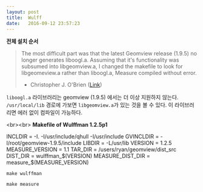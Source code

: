 ```yaml
---
layout: post
title:  Wulff
date:   2016-09-12 23:57:23
---
```



**전체 설치 순서**





> The most difficult part was that the latest Geomview release (1.9.5) no longer generates liboogl.a. Assuming that it's functionality was subsumed into libgeomview.a, I changed the makefile to look for libgeomeview.a rather than liboogl.a, Measure compiled without error.
> 
> - Christopher J. O'Brien     ([Link][1])

`liboogl.a` 라이브러리는 geomview (1.9.5) 에서는 더 이상 지원하지 않는다.
`/usr/local/lib` 경로에 가보면 `libgeomview.a`가 있는 것을 볼 수 있다.
이 라이브러리면 에러 없이 컴파일이 가능하다.

\<br\>\<br\>
**Makefile of Wulffman 1.2.5p1**


INCLDIR = -I. -I/usr/include/qhull -I/usr/include
GVINCLDIR = -I/root/geomview-1.9.5/include
LIBDIR = -L/usr/lib
VERSION = 1.2.5
MEASURE_VERSION = 1.1
TAR_DIR = /users/ryan/geomview/dist_src
DIST_DIR = wulffman_$(VERSION)
MEASURE_DIST_DIR = measure_$(MEASURE_VERSION)

`make wulffman`

`make measure`

[1]:	https://sourceforge.net/p/geomview/mailman/message/29503281/